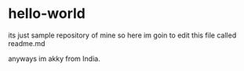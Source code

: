 # hello-world
its just sample repository of mine 
so here im goin to edit this file called readme.md

anyways im akky from India.
